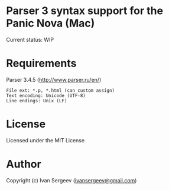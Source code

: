 # Parser 3 syntax support for the Panic Nova (Mac)

Current status: WIP

# Requirements

Parser 3.4.5 (http://www.parser.ru/en/)

	File ext: *.p, *.html (can custom assign)
	Text encoding: Unicode (UTF-8)
	Line endings: Unix (LF)

# License

Licensed under the MIT License

# Author

Copyright (c) Ivan Sergeev (ivansergeev@gmail.com)